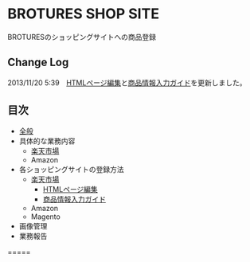 # BROTURES SHOP SITE
BROTURESのショッピングサイトへの商品登録

## Change Log
2013/11/20 5:39　[HTMLページ編集](https://github.com/brotures/RAKUTEN/blob/master/HTML.md)と[商品情報入力ガイド](https://github.com/brotures/RAKUTEN/wiki/%E5%95%86%E5%93%81%E6%83%85%E5%A0%B1%E5%85%A5%E5%8A%9B%E3%82%AC%E3%82%A4%E3%83%89)を更新しました。

## 目次

* [全般](https://github.com/brotures/RAKUTEN/wiki/CROWDWORKS)
* 具体的な業務内容
	* [楽天市場](https://github.com/brotures/RAKUTEN/wiki/%E6%A5%AD%E5%8B%99%E5%86%85%E5%AE%B9%E3%80%80%E6%A5%BD%E5%A4%A9%E5%B8%82%E5%A0%B4)
	* Amazon
* 各ショッピングサイトの登録方法
	* [楽天市場](https://github.com/brotures/RAKUTEN/wiki/%E7%99%BB%E9%8C%B2%E6%96%B9%E6%B3%95---%E6%A5%BD%E5%A4%A9%E5%B8%82%E5%A0%B4)
		* [HTMLページ編集](https://github.com/brotures/RAKUTEN/blob/master/HTML.md)
		* [商品情報入力ガイド](https://github.com/brotures/RAKUTEN/wiki/%E5%95%86%E5%93%81%E6%83%85%E5%A0%B1%E5%85%A5%E5%8A%9B%E3%82%AC%E3%82%A4%E3%83%89)
	* Amazon
	* Magento
* 画像管理
* 業務報告

=====
